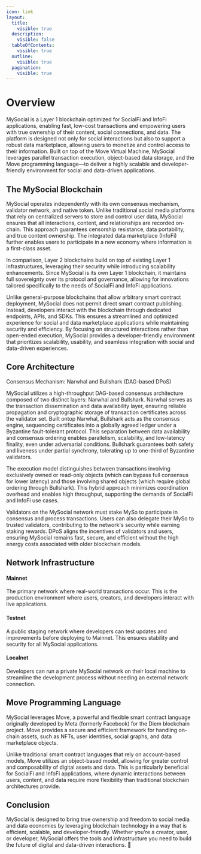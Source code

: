 ```yaml
---
icon: link
layout:
  title:
    visible: true
  description:
    visible: false
  tableOfContents:
    visible: true
  outline:
    visible: true
  pagination:
    visible: true
---
```


# Overview

MySocial is a Layer 1 blockchain optimized for SocialFi and InfoFi applications, enabling fast, low-cost transactions and empowering users with true ownership of their content, social connections, and data. The platform is designed not only for social interactions but also to support a robust data marketplace, allowing users to monetize and control access to their information. Built on top of the Move Virtual Machine, MySocial leverages parallel transaction execution, object-based data storage, and the Move programming language—to deliver a highly scalable and developer-friendly environment for social and data-driven applications.

## The MySocial Blockchain
MySocial operates independently with its own consensus mechanism, validator network, and native token. Unlike traditional social media platforms that rely on centralized servers to store and control user data, MySocial ensures that all interactions, content, and relationships are recorded on-chain. This approach guarantees censorship resistance, data portability, and true content ownership. The integrated data marketplace (InfoFi) further enables users to participate in a new economy where information is a first-class asset.

In comparison, Layer 2 blockchains build on top of existing Layer 1 infrastructures, leveraging their security while introducing scalability enhancements. Since MySocial is its own Layer 1 blockchain, it maintains full sovereignty over its protocol and governance, allowing for innovations tailored specifically to the needs of SocialFi and InfoFi applications.

Unlike general-purpose blockchains that allow arbitrary smart contract deployment, MySocial does not permit direct smart contract publishing. Instead, developers interact with the blockchain through dedicated endpoints, APIs, and SDKs. This ensures a streamlined and optimized experience for social and data marketplace applications while maintaining security and efficiency. By focusing on structured interactions rather than open-ended execution, MySocial provides a developer-friendly environment that prioritizes scalability, usability, and seamless integration with social and data-driven experiences.

## Core Architecture
Consensus Mechanism: Narwhal and Bullshark (DAG-based DPoS)

MySocial utilizes a high-throughput DAG-based consensus architecture composed of two distinct layers: Narwhal and Bullshark. Narwhal serves as the transaction dissemination and data availability layer, ensuring reliable propagation and cryptographic storage of transaction certificates across the validator set. Built ontop Narwhal, Bullshark acts as the consensus engine, sequencing certificates into a globally agreed ledger under a Byzantine fault-tolerant protocol. This separation between data availability and consensus ordering enables parallelism, scalability, and low-latency finality, even under adversarial conditions. Bullshark guarantees both safety and liveness under partial synchrony, tolerating up to one-third of Byzantine validators.

The execution model distinguishes between transactions involving exclusively owned or read-only objects (which can bypass full consensus for lower latency) and those involving shared objects (which require global ordering through Bullshark). This hybrid approach minimizes coordination overhead and enables high throughput, supporting the demands of SocialFi and InfoFi use cases.

Validators on the MySocial network must stake MySo to participate in consensus and process transactions. Users can also delegate their MySo to trusted validators, contributing to the network's security while earning staking rewards. DPoS aligns the incentives of validators and users, ensuring MySocial remains fast, secure, and efficient without the high energy costs associated with older blockchain models.

## Network Infrastructure
#### Mainnet
The primary network where real-world transactions occur. This is the production environment where users, creators, and developers interact with live applications.

#### Testnet
A public staging network where developers can test updates and improvements before deploying to Mainnet. This ensures stability and security for all MySocial applications.

#### Localnet
Developers can run a private MySocial network on their local machine to streamline the development process without needing an external network connection.

## Move Programming Language
MySocial leverages Move, a powerful and flexible smart contract language originally developed by Meta (formerly Facebook) for the Diem blockchain project. Move provides a secure and efficient framework for handling on-chain assets, such as NFTs, user identities, social graphs, and data marketplace objects.

Unlike traditional smart contract languages that rely on account-based models, Move utilizes an object-based model, allowing for greater control and composability of digital assets and data. This is particularly beneficial for SocialFi and InfoFi applications, where dynamic interactions between users, content, and data require more flexibility than traditional blockchain architectures provide.

## Conclusion
MySocial is designed to bring true ownership and freedom to social media and data economies by leveraging blockchain technology in a way that is efficient, scalable, and developer-friendly. Whether you're a creator, user, or developer, MySocial offers the tools and infrastructure you need to build the future of digital and data-driven interactions. 🚀
